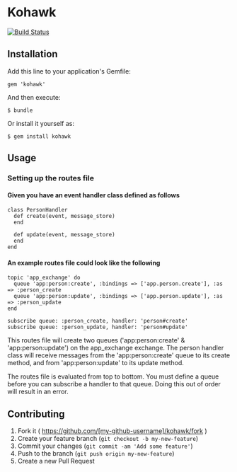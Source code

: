 # Kohawk

[![Build Status](https://travis-ci.org/jcarley/kohawk.svg?branch=master)](https://travis-ci.org/jcarley/kohawk)

## Installation

Add this line to your application's Gemfile:

    gem 'kohawk'

And then execute:

    $ bundle

Or install it yourself as:

    $ gem install kohawk

## Usage

### Setting up the routes file

#### Given you have an event handler class defined as follows

    class PersonHandler
      def create(event, message_store)
      end

      def update(event, message_store)
      end
    end

#### An example routes file could look like the following

    topic 'app_exchange' do
      queue 'app:person:create', :bindings => ['app.person.create'], :as => :person_create
      queue 'app:person:update', :bindings => ['app.person.update'], :as => :person_update
    end

    subscribe queue: :person_create, handler: 'person#create'
    subscribe queue: :person_update, handler: 'person#update'

This routes file will create two queues ('app:person:create' &
'app:person:update') on the app_exchange exchange.  The person handler class
will receive messages from the 'app:person:create' queue to its create method,
and from 'app:person:update' to its update method.

The routes file is evaluated from top to bottom.  You must define a queue
before you can subscribe a handler to that queue.  Doing this out of order will
result in an error.

## Contributing

1. Fork it ( https://github.com/[my-github-username]/kohawk/fork )
2. Create your feature branch (`git checkout -b my-new-feature`)
3. Commit your changes (`git commit -am 'Add some feature'`)
4. Push to the branch (`git push origin my-new-feature`)
5. Create a new Pull Request
